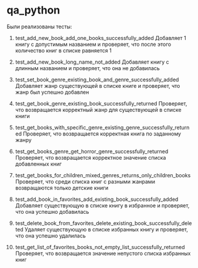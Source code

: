 # qa_python

Были реализованы тесты:

1. test_add_new_book_add_one_books_successfully_added
Добавляет 1 книгу с допустимым названием и проверяет, что после этого количество книг в списке равняется 1

2. test_add_new_book_long_name_not_added
Добавляет книгу с длинным названием и проверяет, что она не добавилась

3. test_set_book_genre_existing_book_and_genre_successfully_added
Добавляет жанр существующей в списке книге и проверяет, что жанр был успешно добавлен

4. test_get_book_genre_existing_book_successfully_returned
Проверяет, что возвращается корректный жанр для существующей в списке книги

5. test_get_books_with_specific_genre_existing_genre_successfully_returned
Проверяет, что возвращается корректная книга по заданному жанру

6. test_get_books_genre_get_horror_genre_successfully_returned
Проверяет, что возвращается корректное значение списка добавленных книг

7. test_get_books_for_children_mixed_genres_returns_only_children_books
Проверяет, что среди списка книг с разными жанрами возвращаются только детские книги

8. test_add_book_in_favorites_add_existing_book_successfully_added
Добавляет существующую в списке книгу в избранное и проверяет, что она успешно добавилась

9. test_delete_book_from_favorites_delete_existing_book_successfully_deleted
Удаляет существующую в списке избранных книгу и проверяет, что она успешно удалилась

10. test_get_list_of_favorites_books_not_empty_list_successfully_returned
Проверяет, что возвращается значение непустого списка избранных книг